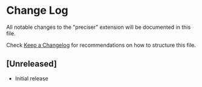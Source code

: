 # Change Log

All notable changes to the "preciser" extension will be documented in this file.

Check [Keep a Changelog](http://keepachangelog.com/) for recommendations on how to structure this file.

## [Unreleased]

- Initial release